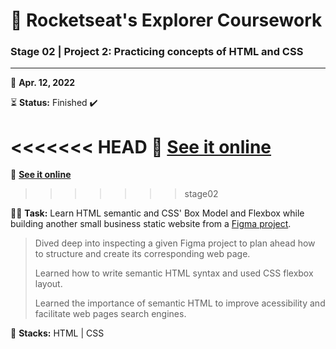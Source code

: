 # 🚀 Rocketseat's Explorer Coursework

### Stage 02 | Project 2: Practicing concepts of HTML and CSS

---

📅 **Apr. 12, 2022**

⏳ **Status:** Finished ✔️

<<<<<<< HEAD
🔗 **[See it online](https://victorsgb.github.io/explorer/tree/stage02/project_02/)**
=======
🔗 **[See it online](https://victorsgb.github.io/explorer/project_02/)**
>>>>>>> stage02

👨‍💻 **Task:** Learn HTML semantic and CSS' Box Model and Flexbox while building another small business static website from a [Figma project](https://www.figma.com/file/TVoxYQMi46aenMqMdvEYRW/Explorer---Projeto-02-(Copy)).

> Dived deep into inspecting a given Figma project to plan ahead how to structure and create its corresponding web page.
>
> Learned how to write semantic HTML syntax and used CSS flexbox layout.
>
> Learned the importance of semantic HTML to improve acessibility and facilitate web pages search engines.

🌱 **Stacks:** HTML | CSS
